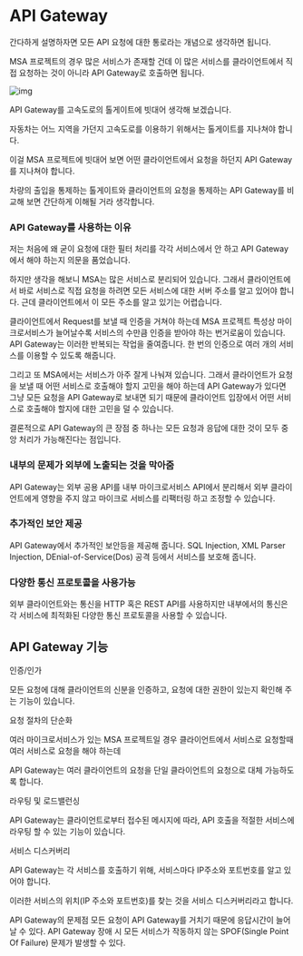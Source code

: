# API Gateway
간다하게 설명하자면 모든 API 요청에 대한 통로라는 개념으로 생각하면 됩니다.

MSA 프로젝트의 경우 많은 서비스가 존재할 건데 이 많은 서비스를 클라이언트에서 직접 요청하는 것이 아니라 API Gateway로 호출하면 됩니다.

![img](https://blog.kakaocdn.net/dn/bmJQZk/btsAL5d2YOU/kTVL3nBSknKMJScnkvqe0K/img.png)



API Gateway를 고속도로의 톨게이트에 빗대어 생각해 보겠습니다.

자동차는 어느 지역을 가던지 고속도로를 이용하기 위해서는 톨게이트를 지나쳐야 합니다.

이걸 MSA 프로젝트에 빗대어 보면 어떤 클라이언트에서 요청을 하던지 API Gateway를 지나쳐야 합니다.

차량의 출입을 통제하는 톨게이트와 클라이언트의 요청을 통제하는 API Gateway를 비교해 보면 간단하게 이해될 거라 생각합니다.



### API Gateway를 사용하는 이유
저는 처음에 왜 굳이 요청에 대한 필터 처리를 각각 서비스에서 안 하고 API Gateway에서 해야 하는지 의문을 품었습니다.

하지만 생각을 해보니 MSA는 많은 서비스로 분리되어 있습니다. 그래서 클라이언트에서 바로 서비스로 직접 요청을 하려면 모든 서비스에 대한 서버 주소를 알고 있어야 합니다. 근데 클라이언트에서 이 모든 주소를 알고 있기는 어렵습니다.



클라이언트에서 Request를 보낼 때 인증을 거쳐야 하는데 MSA 프로젝트 특성상 마이크로서비스가 늘어날수록 서비스의 수만큼 인증을 받아야 하는 번거로움이 있습니다. API Gateway는 이러한 반복되는 작업을 줄여줍니다. 한 번의 인증으로 여러 개의 서비스를 이용할 수 있도록 해줍니다.

그리고 또 MSA에서는 서비스가 아주 잘게 나눠져 있습니다. 그래서 클라이언트가 요청을 보낼 때 어떤 서비스로 호출해야 할지 고민을 해야 하는데 API Gateway가 있다면 그냥 모든 요청을 API Gateway로 보내면 되기 때문에 클라이언트 입장에서 어떤 서비스로 호출해야 할지에 대한 고민을 덜 수 있습니다.

결론적으로 API Gateway의 큰 장점 중 하나는 모든 요청과 응답에 대한 것이 모두 중앙 처리가 가능해진다는 점입니다.



### 내부의 문제가 외부에 노출되는 것을 막아줌
API Gateway는 외부 공용 API를 내부 마이크로서비스 API에서 분리해서 외부 클라이언트에게 영향을 주지 않고 마이크로 서비스를 리팩터링 하고 조정할 수 있습니다. 

### 추가적인 보안 제공
API Gateway에서 추가적인 보안등을 제공해 줍니다. SQL Injection, XML Parser Injection, DEnial-of-Service(Dos) 공격 등에서 서비스를 보호해 줍니다.

### 다양한 통신 프로토콜을 사용가능
외부 클라이언트와는 통신을 HTTP 혹은 REST API를 사용하지만 내부에서의 통신은 각 서비스에 최적화된 다양한 통신 프로토콜을 사용할 수 있습니다.



## API Gateway 기능
인증/인가

모든 요청에 대해 클라이언트의 신분을 인증하고, 요청에 대한 권한이 있는지 확인해 주는 기능이 있습니다.



요청 절차의 단순화

여러 마이크로서비스가 있는 MSA 프로젝트일 경우 클라이언트에서 서비스로 요청할때 여러 서비스로 요청을 해야 하는데

API Gateway는 여러 클라이언트의 요청을 단일 클라이언트의 요청으로 대체 가능하도록 합니다.



라우팅 및 로드밸런싱

API Gateway는 클라이언트로부터 접수된 메시지에 따라, API 호출을 적절한 서비스에 라우팅 할 수 있는 기능이 있습니다.



서비스 디스커버리

API Gateway는 각 서비스를 호출하기 위해, 서비스마다 IP주소와 포트번호를 알고 있어야 합니다. 

이러한 서비스의 위치(IP 주소와 포트번호)를 찾는 것을 서비스 디스커버리라고 합니다.



API Gateway의 문제점
모든 요청이 API Gateway를 거치기 때문에 응답시간이 늘어날 수 있다.
API Gateway 장애 시 모든 서비스가 작동하지 않는 SPOF(Single Point Of Failure) 문제가 발생할 수 있다.